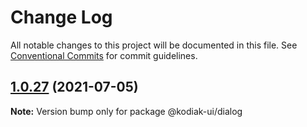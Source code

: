 # Change Log

All notable changes to this project will be documented in this file.
See [Conventional Commits](https://conventionalcommits.org) for commit guidelines.

## [1.0.27](https://github.com/skyverge/kodiak-ui/compare/@kodiak-ui/dialog@1.0.26...@kodiak-ui/dialog@1.0.27) (2021-07-05)

**Note:** Version bump only for package @kodiak-ui/dialog
